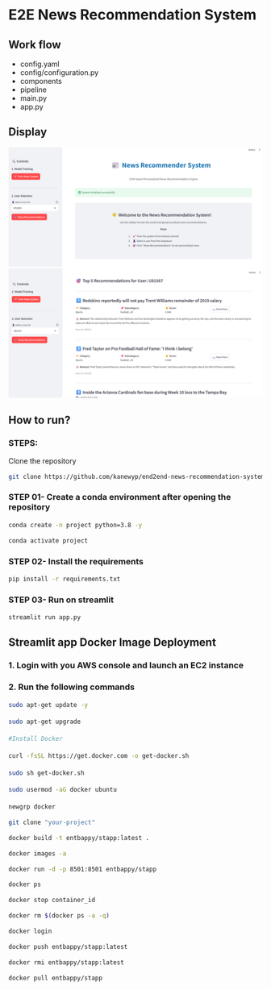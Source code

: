 # E2E News Recommendation System

## Work flow
- config.yaml
- config/configuration.py
- components
- pipeline
- main.py
- app.py

## Display
![Image 1](image/main_page.png)
![Image 2](image/output_page.png)

## How to run?
### STEPS:
Clone the repository
```bash
git clone https://github.com/kanewyp/end2end-news-recommendation-system
```
### STEP 01- Create a conda environment after opening the repository
```bash
conda create -n project python=3.8 -y
```

```bash
conda activate project
```

### STEP 02- Install the requirements
```bash
pip install -r requirements.txt
```

### STEP 03- Run on streamlit
```bash
streamlit run app.py
```

## Streamlit app Docker Image Deployment
### 1. Login with you AWS console and launch an EC2 instance
### 2. Run the following commands

```bash
sudo apt-get update -y

sudo apt-get upgrade

#Install Docker

curl -fsSL https://get.docker.com -o get-docker.sh

sudo sh get-docker.sh

sudo usermod -aG docker ubuntu

newgrp docker
```

```bash
git clone "your-project"
```

```bash
docker build -t entbappy/stapp:latest . 
```

```bash
docker images -a  
```

```bash
docker run -d -p 8501:8501 entbappy/stapp 
```

```bash
docker ps  
```

```bash
docker stop container_id
```

```bash
docker rm $(docker ps -a -q)
```

```bash
docker login 
```

```bash
docker push entbappy/stapp:latest 
```

```bash
docker rmi entbappy/stapp:latest
```

```bash
docker pull entbappy/stapp
```